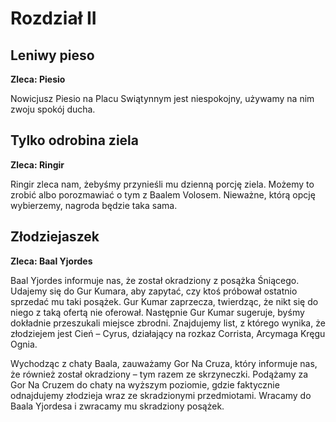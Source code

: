 # Rozdział II #

## Leniwy pieso ##
**Zleca: Piesio**

Nowicjusz Piesio na Placu Swiątynnym jest niespokojny, używamy na nim zwoju spokój ducha.


## Tylko odrobina ziela ##
**Zleca: Ringir**

Ringir zleca nam, żebyśmy przynieśli mu dzienną porcję ziela. Możemy to zrobić albo porozmawiać o tym z Baalem Volosem. Nieważne, którą opcję wybierzemy, nagroda będzie taka sama.


##  Złodziejaszek  ##
**Zleca: Baal Yjordes**

Baal Yjordes informuje nas, że został okradziony z posążka Śniącego. Udajemy się do Gur Kumara, aby zapytać, czy ktoś próbował ostatnio sprzedać mu taki posążek. Gur Kumar zaprzecza, twierdząc, że nikt się do niego z taką ofertą nie oferował. Następnie Gur Kumar sugeruje, byśmy dokładnie przeszukali miejsce zbrodni. Znajdujemy list, z którego wynika, że złodziejem jest Cień – Cyrus, działający na rozkaz Corrista, Arcymaga Kręgu Ognia.

Wychodząc z chaty Baala, zauważamy Gor Na Cruza, który informuje nas, że również został okradziony – tym razem ze skrzyneczki. Podążamy za Gor Na Cruzem do chaty na wyższym poziomie, gdzie faktycznie odnajdujemy złodzieja wraz ze skradzionymi przedmiotami. Wracamy do Baala Yjordesa i zwracamy mu skradziony posążek.

